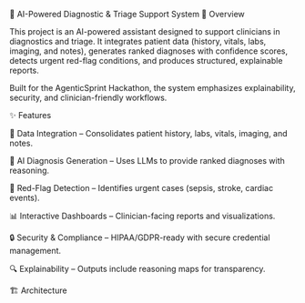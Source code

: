 🧠 AI-Powered Diagnostic & Triage Support System
📌 Overview

This project is an AI-powered assistant designed to support clinicians in diagnostics and triage. It integrates patient data (history, vitals, labs, imaging, and notes), generates ranked diagnoses with confidence scores, detects urgent red-flag conditions, and produces structured, explainable reports.

Built for the AgenticSprint Hackathon, the system emphasizes explainability, security, and clinician-friendly workflows.

✨ Features

📂 Data Integration – Consolidates patient history, labs, vitals, imaging, and notes.

🧠 AI Diagnosis Generation – Uses LLMs to provide ranked diagnoses with reasoning.

🚨 Red-Flag Detection – Identifies urgent cases (sepsis, stroke, cardiac events).

📊 Interactive Dashboards – Clinician-facing reports and visualizations.

🔒 Security & Compliance – HIPAA/GDPR-ready with secure credential management.

🔍 Explainability – Outputs include reasoning maps for transparency.

🏗️ Architecture
